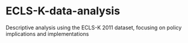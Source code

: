 # ECLS-K-data-analysis
Descriptive analysis using the ECLS-K 2011 dataset, focusing on policy implications and implementations


